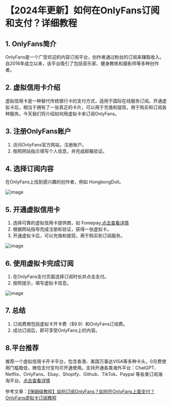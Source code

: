# 【2024年更新】如何在OnlyFans订阅和支付？详细教程

## 1. OnlyFans简介
OnlyFans是一个广受欢迎的内容订阅平台，创作者通过粉丝的订阅来赚取收入。自2016年成立以来，该平台吸引了包括音乐家、健身教练和摄影师等多种创作者。

## 2. 虚拟信用卡介绍
虚拟信用卡是一种替代传统银行卡的支付方式，适用于国际在线服务订阅。开通虚拟卡后，相当于拥有了一张真正的卡片，可以用于充值和提现，用于购买和订阅各种服务。今天我们将介绍如何用虚拟卡来订阅OnlyFans。

## 3. 注册OnlyFans账户
1. 访问OnlyFans官方网站，注册账户。
2. 按照网站指示填写个人信息，并完成邮箱验证。

## 4. 选择订阅内容
在OnlyFans上找到感兴趣的创作者，例如 HongkongDoll。

![image](https://github.com/loribryant741/OF/assets/169989200/09f3e9da-b1ae-43f4-ab59-1bc40230241b)


## 5. 开通虚拟信用卡
1. 选择可靠的虚拟信用卡提供商，如 Fomepay,[点击查看详情](https://gpt.fomepay.com/#/pages/login/index?d=Q3DD80) 
2. 根据网站指导完成注册和验证，获得一张虚拟卡。
3. 开通虚拟卡后，可以充值和提现，用于购买和订阅服务。

![image](https://github.com/loribryant741/OF/assets/169989200/96308018-c53a-447d-a293-a82c9d01c65f)


## 6. 使用虚拟卡完成订阅
1. 在OnlyFans支付页面选择订阅时长并点击支付。
2. 按照提示，填写虚拟卡信息。

![image](https://github.com/loribryant741/OF/assets/169989200/a64c28dc-f2ea-4c85-af8b-0a822e669c37)


## 7. 总结
1. 订阅费用包括虚拟卡开卡费（$9.9）和OnlyFans订阅费。
2. 成功订阅后，即可享受OnlyFans上的内容。

## 8.平台推荐
推荐一个虚拟信用卡开卡平台，包含香港、美国万事达VISA等多种卡头，0月费使用门槛极低，微信支付宝均可开通使用。支持开通各类海外平台：ChatGPT、Netflix、OnlyFans、Ebay、Shopify、Github、TikTok、Paypal 等各类订阅海淘平台。[点击查看详情](https://gpt.fomepay.com/#/pages/login/index?d=Q3DD80) 


参考文章：[【保姆级教程】如何订阅OnlyFans？如何在OnlyFans上面支付？OnlyFans虚拟卡订阅教程](https://github.com/fafarri415/OnlyFans)

